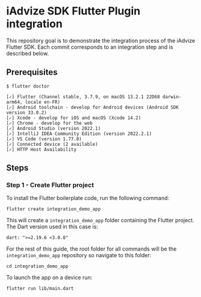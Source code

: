 # iAdvize SDK Flutter Plugin integration

This repository goal is to demonstrate the integration process of the iAdvize Flutter SDK.
Each commit corresponds to an integration step and is described below.

## Prerequisites

```
$ flutter doctor

[✓] Flutter (Channel stable, 3.7.9, on macOS 13.2.1 22D68 darwin-arm64, locale en-FR)
[✓] Android toolchain - develop for Android devices (Android SDK version 33.0.2)
[✓] Xcode - develop for iOS and macOS (Xcode 14.2)
[✓] Chrome - develop for the web
[✓] Android Studio (version 2022.1)
[✓] IntelliJ IDEA Community Edition (version 2022.2.1)
[✓] VS Code (version 1.77.0)
[✓] Connected device (2 available)
[✓] HTTP Host Availability
```

## Steps

### Step 1 - Create Flutter project

To install the Flutter boilerplate code, run the following command:

```
flutter create integration_demo_app
```

This will create a `integration_demo_app` folder containing the Flutter project.
The Dart version used in this case is:

```
dart: ">=2.19.6 <3.0.0"
```

For the rest of this guide, the root folder for all commands will be the `integration_demo_app` repository so navigate to this folder:

```
cd integration_demo_app
```

To launch the app on a device run:

```
flutter run lib/main.dart
```
